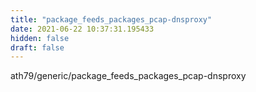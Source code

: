 ```yaml
---
title: "package_feeds_packages_pcap-dnsproxy"
date: 2021-06-22 10:37:31.195433
hidden: false
draft: false
---
```


ath79/generic/package_feeds_packages_pcap-dnsproxy

